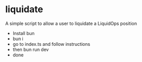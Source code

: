 # liquidate

A simple script to allow a user to liquidate a LiquidOps position

- Install bun
- bun i
- go to index.ts and follow instructions
- then bun run dev
- done
